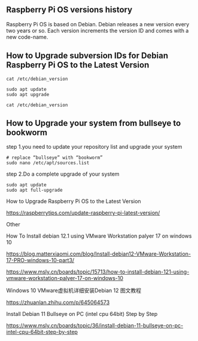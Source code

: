 
## Raspberry Pi OS versions history

Raspberry Pi OS is based on Debian. Debian releases a new version every two years or so.
Each version increments the version ID and comes with a new code-name.

## How to Upgrade subversion IDs for Debian Raspberry Pi OS to the Latest Version

~~~
cat /etc/debian_version

sudo apt update
sudo apt upgrade

cat /etc/debian_version
~~~


## How to Upgrade  your system from bullseye to bookworm

step 1.you need to update your repository list and upgrade your system
~~~
# replace “bullseye” with “bookworm”
sudo nano /etc/apt/sources.list
~~~


step 2.Do a complete upgrade of your system
~~~
sudo apt update
sudo apt full-upgrade
~~~


How to Upgrade Raspberry Pi OS to the Latest Version

https://raspberrytips.com/update-raspberry-pi-latest-version/








Other

How To Install debian 12.1 using VMware Workstation palyer 17 on windows 10

https://blog.matterxiaomi.com/blog/Install-debian12-VMware-Workstation-17-PRO-windows-10-part3/

https://www.msly.cn/boards/topic/15713/how-to-install-debian-121-using-vmware-workstation-palyer-17-on-windows-10

Windows 10 VMware虚拟机详细安装Debian 12 图文教程

https://zhuanlan.zhihu.com/p/645064573

Install Debian 11 Bullseye on PC (intel cpu 64bit) Step by Step

https://www.msly.cn/boards/topic/36/install-debian-11-bullseye-on-pc-intel-cpu-64bit-step-by-step
